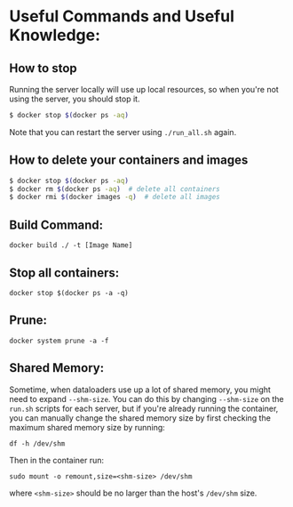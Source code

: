 # Useful Commands and Useful Knowledge:

## How to stop

Running the server locally will use up local resources, so when you're not using the server, you should stop it.

```Bash
$ docker stop $(docker ps -aq)
```

Note that you can restart the server using `./run_all.sh` again.

## How to delete your containers and images

```Bash
$ docker stop $(docker ps -aq)
$ docker rm $(docker ps -aq)  # delete all containers
$ docker rmi $(docker images -q)  # delete all images
```


## Build Command:
```
docker build ./ -t [Image Name]
```

## Stop all containers:
```
docker stop $(docker ps -a -q)
```

## Prune:
```
docker system prune -a -f
```

## Shared Memory:

Sometime, when dataloaders use up a lot of shared memory, you might need to expand `--shm-size`.
You can do this by changing `--shm-size` on the `run.sh` scripts for each server, but if you're already running the container, you can manually change the shared memory size by first checking the maximum shared memory size by running:
```
df -h /dev/shm
```
Then in the container run:
```
sudo mount -o remount,size=<shm-size> /dev/shm
```
where `<shm-size>` should be no larger than the host's `/dev/shm` size.

